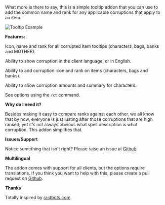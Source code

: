 What more is there to say, this is a simple tooltip addon that you can use to add the common name and rank for any applicable corruptions that apply to an item.

![Tooltip Example](/screenshot.jpg?raw=true)

**Features:**

Icon, name and rank for all corrupted Item tooltips (characters, bags, banks and MOTHER).
 
Ability to show corruption in the client language, or in English.

Ability to add corruption icon and rank on items (characters, bags and banks).

Ability to show corruption amounts and summary for characters.

See options using the `/ct` command.

**Why do I need it?**

Besides making it easy to compare ranks against each other, we all know that by now, everyone is just lusting after those corruptions that are high ranked, yet it's not always obvious what spell description is what corruption. This addon simplifies that.

**Issues/Support**

Notice something that isn't right? Please raise an issue at [Github](https://github.com/suspectz/Corruption-Tooltips).

**Multilingual**

The addon comes with support for all clients, but the options require translations.
If you think you want to help with this, please create a pull request on [Github](https://github.com/suspectz/Corruption-Tooltips).

**Thanks**

Totally inspired by [raidbots.com](https://raidbots.com/).